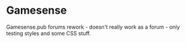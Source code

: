 # Gamesense
 Gamesense.pub forums rework - doesn't really work as a forum - only testing styles and some CSS stuff.
